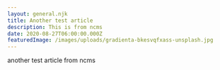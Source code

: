 ```yaml
---
layout: general.njk
title: Another test article
description: This is from ncms
date: 2020-08-27T06:00:00.000Z
featuredImage: /images/uploads/gradienta-bkesvqfxass-unsplash.jpg
---
```

another test article from ncms